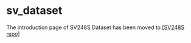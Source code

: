 # sv_dataset

The introduction page of SV248S Dataset has been moved to [[SV248S repo]](https://github.com/xdai-dlgvv/SV248S)
